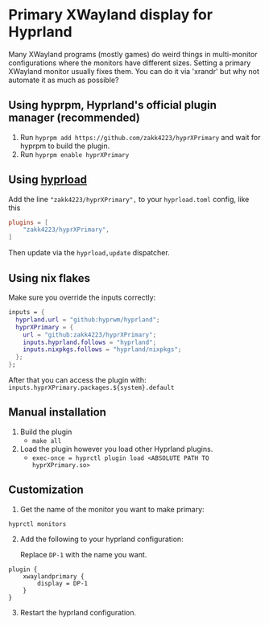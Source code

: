 # Primary XWayland display for Hyprland


Many XWayland programs (mostly games) do weird things in multi-monitor configurations where the monitors have different sizes.
Setting a primary XWayland monitor usually fixes them. You can do it via 'xrandr' but why not automate it as much as possible?

## Using hyprpm, Hyprland's official plugin manager (recommended)
1. Run `hyprpm add https://github.com/zakk4223/hyprXPrimary` and wait for hyprpm to build the plugin.
2. Run `hyprpm enable hyprXPrimary`


## Using [hyprload](https://github.com/Duckonaut/hyprload)
Add the line `"zakk4223/hyprXPrimary",` to your `hyprload.toml` config, like this

```toml
plugins = [
    "zakk4223/hyprXPrimary",
]
```

Then update via the `hyprload,update` dispatcher.

## Using nix flakes
Make sure you override the inputs correctly:
```nix
inputs = {
  hyprland.url = "github:hyprwm/hyprland";
  hyprXPrimary = {
    url = "github:zakk4223/hyprXPrimary";
    inputs.hyprland.follows = "hyprland";
    inputs.nixpkgs.follows = "hyprland/nixpkgs";
  };    
};
```
After that you can access the plugin with: `inputs.hyprXPrimary.packages.${system}.default`

## Manual installation

1. Build the plugin 
    - `make all`
2. Load the plugin however you load other Hyprland plugins.
    - `exec-once = hyprctl plugin load <ABSOLUTE PATH TO hyprXPrimary.so>`

## Customization

1. Get the name of the monitor you want to make primary:
   
```
hyprctl monitors
```

2. Add the following to your hyprland configuration:

    Replace `DP-1` with the name you want.

```
plugin {
    xwaylandprimary {
        display = DP-1
    }
}
```

3. Restart the hyprland configuration.
